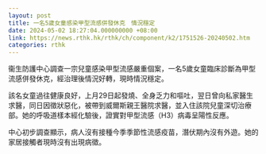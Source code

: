 ```yaml
---
layout: post
title: 一名5歲女童感染甲型流感併發休克　情況穩定
date: 2024-05-02 18:27:04.000000000 +08:00
link: https://news.rthk.hk/rthk/ch/component/k2/1751526-20240502.htm
categories: rthk
---
```


衞生防護中心調查一宗兒童感染甲型流感嚴重個案，一名5歲女童臨床診斷為甲型流感併發休克，經治理後情況好轉，現時情況穩定。

該名女童過往健康良好，上月29日起發燒、全身乏力和嘔吐，翌日曾向私家醫生求醫，同日因徵狀惡化，被帶到威爾斯親王醫院求醫，並入住該院兒童深切治療部。她的呼吸道樣本經化驗後，證實對甲型流感（H3）病毒呈陽性反應。

中心初步調查顯示，病人沒有接種今季季節性流感疫苗，潛伏期內沒有外遊。她的家居接觸者現時沒有出現病徵。
